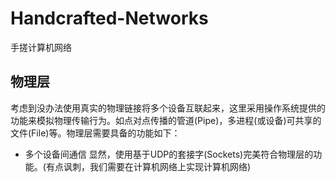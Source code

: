 # Handcrafted-Networks
手搓计算机网络

## 物理层
考虑到没办法使用真实的物理链接将多个设备互联起来，这里采用操作系统提供的功能来模拟物理传输行为。如点对点传播的管道(Pipe)，多进程(或设备)可共享的文件(File)等。物理层需要具备的功能如下：
- 多个设备间通信
显然，使用基于UDP的套接字(Sockets)完美符合物理层的功能。(有点讽刺，我们需要在计算机网络上实现计算机网络)

